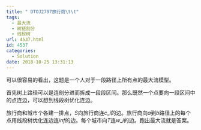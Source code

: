 ```yaml
---
title: " DTOJ2797旅行商\t\t"
tags:
  - 最大流
  - 树链剖分
  - 线段树
url: 4537.html
id: 4537
categories:
  - Solution
date: 2018-10-25 13:31:13
---
```


可以很容易的看出，这题是一个人对于一段路径上所有点的最大流模型。

首先树上路径可以是连剖分进而拆成一段段区间。那么既然一个点要向一段区间中的点连边，可以想到线段树优化连边。

旅行商和城市个各建一排点，$S$向旅行商连$c\_i$的边。旅行商向$a$到$b$路径上的每个点用线段树优化连边连$inf$的边。每个城市向$T$连$w\_i$的边。跑出最大流就是答案。
